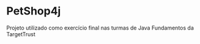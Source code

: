 PetShop4j
=========

Projeto utilizado como exercício final nas turmas de Java Fundamentos da TargetTrust
